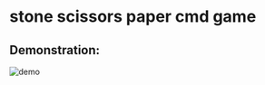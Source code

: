 # stone scissors paper cmd game

## Demonstration:
![demo](https://github.com/oOFaYOo/stone_scissors_paper/blob/main/publuc/demo.gif)